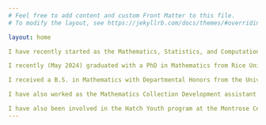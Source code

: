 ```yaml
---
# Feel free to add content and custom Front Matter to this file.
# To modify the layout, see https://jekyllrb.com/docs/themes/#overriding-theme-defaults

layout: home

I have recently started as the Mathematics, Statistics, and Computational Sciences Librarian at Stanford's Robin Li and Melissa Ma Science Library. I will add more information about my role here once I have settled in a bit more!

I recently (May 2024) graduated with a PhD in Mathematics from Rice University. My advisor was Prof. Shelly Harvey, and my mathematical interests are in satellite constructions, knot concordance, and 4-dimensional manifolds, especially in the topological setting.

I received a B.S. in Mathematics with Departmental Honors from the University of Chicago in 2019.

I have also worked as the Mathematics Collection Development assistant at Rice's Fondren Library. I assisted with the selection and acquisition of new books, as well as the weeding of of damaged and outdated books in the collection. Additionally, I contributed to our online research guides, particularly the guides on math and AI, and focusing on the history of math and the relationship between AI and accessibility. I also helped to run events introducing students to the university's Overleaf subscription.

I have also been involved in the Hatch Youth program at the Montrose Center in Houston, an after-school program providing tutoring and social activities aimed at LGBTQ youth in the Houston area.
---
```

